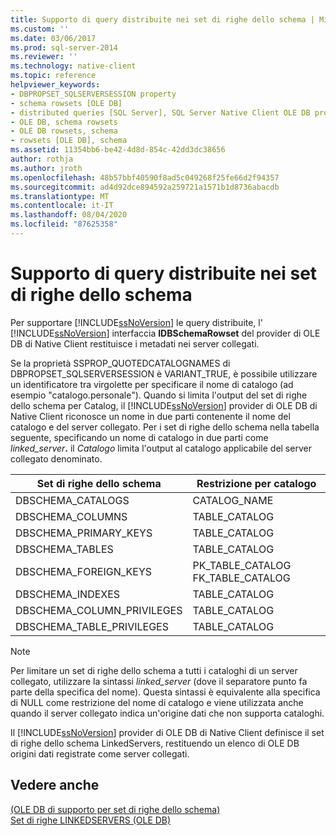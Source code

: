 ```yaml
---
title: Supporto di query distribuite nei set di righe dello schema | Microsoft Docs
ms.custom: ''
ms.date: 03/06/2017
ms.prod: sql-server-2014
ms.reviewer: ''
ms.technology: native-client
ms.topic: reference
helpviewer_keywords:
- DBPROPSET_SQLSERVERSESSION property
- schema rowsets [OLE DB]
- distributed queries [SQL Server], SQL Server Native Client OLE DB provider
- OLE DB, schema rowsets
- OLE DB rowsets, schema
- rowsets [OLE DB], schema
ms.assetid: 11354bb6-be42-4d8d-854c-42dd3dc38656
author: rothja
ms.author: jroth
ms.openlocfilehash: 48b57bbf40590f8ad5c049268f25fe66d2f94357
ms.sourcegitcommit: ad4d92dce894592a259721a1571b1d8736abacdb
ms.translationtype: MT
ms.contentlocale: it-IT
ms.lasthandoff: 08/04/2020
ms.locfileid: "87625358"
---
```

# <a name="distributed-query-support-in-schema-rowsets"></a>Supporto di query distribuite nei set di righe dello schema
  Per supportare [!INCLUDE[ssNoVersion](../../../includes/ssnoversion-md.md)] le query distribuite, l' [!INCLUDE[ssNoVersion](../../../includes/ssnoversion-md.md)] interfaccia **IDBSchemaRowset** del provider di OLE DB di Native Client restituisce i metadati nei server collegati.  
  
 Se la proprietà SSPROP_QUOTEDCATALOGNAMES di DBPROPSET_SQLSERVERSESSION è VARIANT_TRUE, è possibile utilizzare un identificatore tra virgolette per specificare il nome di catalogo (ad esempio "catalogo.personale"). Quando si limita l'output del set di righe dello schema per Catalog, il [!INCLUDE[ssNoVersion](../../../includes/ssnoversion-md.md)] provider di OLE DB di Native Client riconosce un nome in due parti contenente il nome del catalogo e del server collegato. Per i set di righe dello schema nella tabella seguente, specificando un nome di catalogo in due parti come _linked_server_**.** il _Catalogo_ limita l'output al catalogo applicabile del server collegato denominato.  
  
|Set di righe dello schema|Restrizione per catalogo|  
|-------------------|-------------------------|  
|DBSCHEMA_CATALOGS|CATALOG_NAME|  
|DBSCHEMA_COLUMNS|TABLE_CATALOG|  
|DBSCHEMA_PRIMARY_KEYS|TABLE_CATALOG|  
|DBSCHEMA_TABLES|TABLE_CATALOG|  
|DBSCHEMA_FOREIGN_KEYS|PK_TABLE_CATALOG FK_TABLE_CATALOG|  
|DBSCHEMA_INDEXES|TABLE_CATALOG|  
|DBSCHEMA_COLUMN_PRIVILEGES|TABLE_CATALOG|  
|DBSCHEMA_TABLE_PRIVILEGES|TABLE_CATALOG|  
  
> [!NOTE]  
>  Per limitare un set di righe dello schema a tutti i cataloghi di un server collegato, utilizzare la sintassi *linked_server* (dove il separatore punto fa parte della specifica del nome). Questa sintassi è equivalente alla specifica di NULL come restrizione del nome di catalogo e viene utilizzata anche quando il server collegato indica un'origine dati che non supporta cataloghi.  
  
 Il [!INCLUDE[ssNoVersion](../../../includes/ssnoversion-md.md)] provider di OLE DB di Native Client definisce il set di righe dello schema LinkedServers, restituendo un elenco di OLE DB origini dati registrate come server collegati.  
  
## <a name="see-also"></a>Vedere anche  
 [&#40;OLE DB di supporto per set di righe dello schema&#41;](schema-rowset-support-ole-db.md)   
 [Set di righe LINKEDSERVERS &#40;OLE DB&#41;](schema-rowsets-linkedservers-rowset.md)  
  
  
